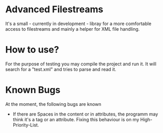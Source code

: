 # Advanced Filestreams
It's a small - currently in development - libray for a more comfortable access to filestreams and mainly a helper for XML file handling.

# How to use? #
For the purpose of testing you may compile the project and run it. It will search for a "test.xml" and tries to parse and read it.

# Known Bugs #
At the moment, the following bugs are known
 -  If there are Spaces in the content or in attributes, the programm may think it's a tag or an attribute. Fixing this behaviour is on my High-Priority-List. 
